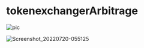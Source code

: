 # tokenexchangerArbitrage





![pic](https://user-images.githubusercontent.com/3880512/188344783-a47ed789-065c-4aec-bb02-0132c9215995.png)


![Screenshot_20220720-055125](https://user-images.githubusercontent.com/3880512/187183076-e7a14f25-f227-49f2-9abb-fb3858b46951.png)






